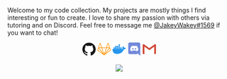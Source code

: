 Welcome to my code collection. My projects are mostly things I find interesting or fun to create. I love to share my passion with others via tutoring and on Discord. Feel free to message me [@JakeyWakey#1569](https://discordapp.com/users/254786431656919051/) if you want to chat!

<p align='center'>
  <a href="https://github.com/JakeJMattson"><img height="30" src="./github.svg"></a>
  <a href="https://gitlab.com/JakeJMattson"><img height="30" src="./gitlab.svg"></a>
  <a href="https://hub.docker.com/u/jakejmattson"><img height="30" src="./docker.svg"></a>
  <a href="https://discordapp.com/users/254786431656919051/"><img height="30" src="./discord.svg"></a>
  <a href="mailto:jakejmattson@gmail.com"><img height="30" src="./mail.svg"></a>
  <br/><br/>
  <a><img src="https://github-readme-stats.vercel.app/api?username=JakeJMattson&hide=prs,issues&count_private=true&show_icons=true&hide_border=true&&theme=react"/></a>
</p>

